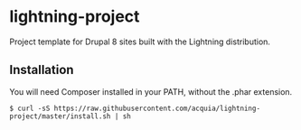 # lightning-project
Project template for Drupal 8 sites built with the Lightning distribution.

## Installation

You will need Composer installed in your PATH, without the .phar extension.

```
$ curl -sS https://raw.githubusercontent.com/acquia/lightning-project/master/install.sh | sh
```
